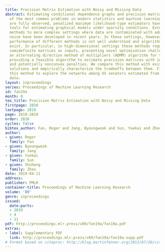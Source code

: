 ```yaml
---
title: Precision Matrix Estimation with Noisy and Missing Data
abstract: Estimating conditional dependence graphs and precision matrices are some
  of the most common problems in modern statistics and machine learning. When data
  are fully observed, penalized maximum likelihood-type estimators have become standard
  tools for estimating graphical models under sparsity conditions. Extensions of these
  methods to more complex settings where data are contaminated with additive or multiplicative
  noise have been developed in recent years. In these settings, however, the relative
  performance of different methods is not well understood and algorithmic gaps still
  exist. In particular, in high-dimensional settings these methods require using non-positive
  semidefinite matrices as inputs, presenting novel optimization challenges. We develop
  an alternating direction method of multipliers (ADMM) algorithm for these problems,
  providing a feasible algorithm to estimate precision matrices with indefinite input
  and potentially nonconvex penalties. We compare this method with existing alternative
  solutions and empirically characterize the tradeoffs between them. Finally, we use
  this method to explore the networks among US senators estimated from voting records
  data.
layout: inproceedings
series: Proceedings of Machine Learning Research
id: fan19a
month: 0
tex_title: Precision Matrix Estimation with Noisy and Missing Data
firstpage: 2810
lastpage: 2819
page: 2810-2819
order: 2810
cycles: false
bibtex_author: Fan, Roger and Jang, Byoungwook and Sun, Yuekai and Zhou, Shuheng
author:
- given: Roger
  family: Fan
- given: Byoungwook
  family: Jang
- given: Yuekai
  family: Sun
- given: Shuheng
  family: Zhou
date: 2019-04-11
address: 
publisher: PMLR
container-title: Proceedings of Machine Learning Research
volume: '89'
genre: inproceedings
issued:
  date-parts:
  - 2019
  - 4
  - 11
pdf: http://proceedings.mlr.press/v89/fan19a/fan19a.pdf
extras:
- label: Supplementary PDF
  link: http://proceedings.mlr.press/v89/fan19a/fan19a-supp.pdf
# Format based on citeproc: http://blog.martinfenner.org/2013/07/30/citeproc-yaml-for-bibliographies/
---
```

